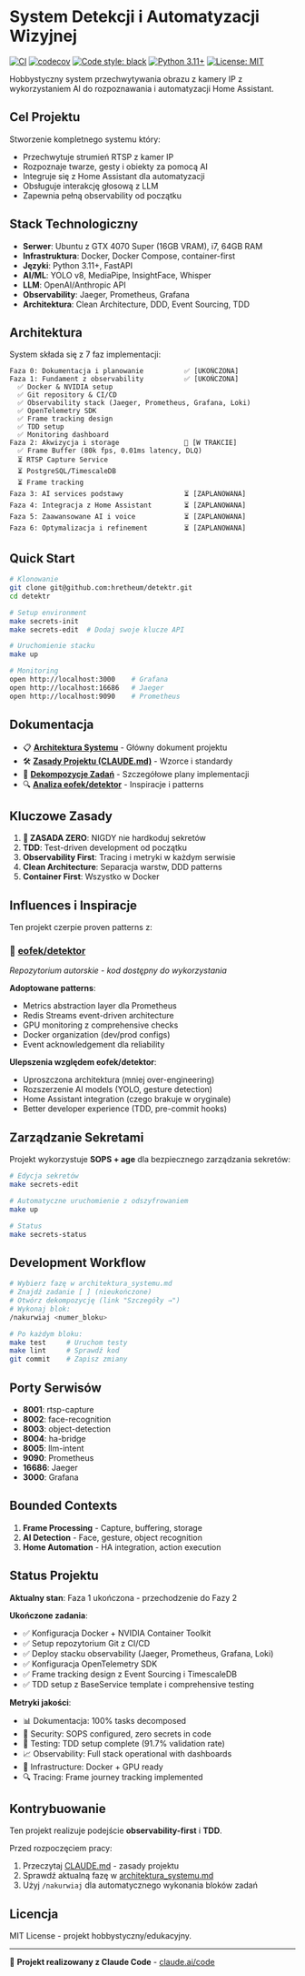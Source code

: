 # System Detekcji i Automatyzacji Wizyjnej

[![CI](https://github.com/hretheum/detektr/actions/workflows/ci.yml/badge.svg)](https://github.com/hretheum/detektr/actions/workflows/ci.yml)
[![codecov](https://codecov.io/gh/hretheum/detektr/branch/main/graph/badge.svg)](https://codecov.io/gh/hretheum/detektr)
[![Code style: black](https://img.shields.io/badge/code%20style-black-000000.svg)](https://github.com/psf/black)
[![Python 3.11+](https://img.shields.io/badge/python-3.11+-blue.svg)](https://www.python.org/downloads/)
[![License: MIT](https://img.shields.io/badge/License-MIT-yellow.svg)](https://opensource.org/licenses/MIT)

Hobbystyczny system przechwytywania obrazu z kamery IP z wykorzystaniem AI do rozpoznawania i automatyzacji Home Assistant.

## Cel Projektu

Stworzenie kompletnego systemu który:

- Przechwytuje strumień RTSP z kamer IP
- Rozpoznaje twarze, gesty i obiekty za pomocą AI
- Integruje się z Home Assistant dla automatyzacji
- Obsługuje interakcję głosową z LLM
- Zapewnia pełną observability od początku

## Stack Technologiczny

- **Serwer**: Ubuntu z GTX 4070 Super (16GB VRAM), i7, 64GB RAM
- **Infrastruktura**: Docker, Docker Compose, container-first
- **Języki**: Python 3.11+, FastAPI
- **AI/ML**: YOLO v8, MediaPipe, InsightFace, Whisper
- **LLM**: OpenAI/Anthropic API
- **Observability**: Jaeger, Prometheus, Grafana
- **Architektura**: Clean Architecture, DDD, Event Sourcing, TDD

## Architektura

System składa się z 7 faz implementacji:

```
Faza 0: Dokumentacja i planowanie          ✅ [UKOŃCZONA]
Faza 1: Fundament z observability          ✅ [UKOŃCZONA]
  ✅ Docker & NVIDIA setup
  ✅ Git repository & CI/CD
  ✅ Observability stack (Jaeger, Prometheus, Grafana, Loki)
  ✅ OpenTelemetry SDK
  ✅ Frame tracking design
  ✅ TDD setup
  ✅ Monitoring dashboard
Faza 2: Akwizycja i storage                🚧 [W TRAKCIE]
  ✅ Frame Buffer (80k fps, 0.01ms latency, DLQ)
  ⏳ RTSP Capture Service
  ⏳ PostgreSQL/TimescaleDB
  ⏳ Frame tracking
Faza 3: AI services podstawy               ⏳ [ZAPLANOWANA]
Faza 4: Integracja z Home Assistant        ⏳ [ZAPLANOWANA]
Faza 5: Zaawansowane AI i voice            ⏳ [ZAPLANOWANA]
Faza 6: Optymalizacja i refinement         ⏳ [ZAPLANOWANA]
```

## Quick Start

```bash
# Klonowanie
git clone git@github.com:hretheum/detektr.git
cd detektr

# Setup environment
make secrets-init
make secrets-edit  # Dodaj swoje klucze API

# Uruchomienie stacku
make up

# Monitoring
open http://localhost:3000    # Grafana
open http://localhost:16686   # Jaeger
open http://localhost:9090    # Prometheus
```

## Dokumentacja

- 📋 **[Architektura Systemu](./architektura_systemu.md)** - Główny dokument projektu
- 🛠️ **[Zasady Projektu (CLAUDE.md)](./CLAUDE.md)** - Wzorce i standardy
- 📁 **[Dekompozycje Zadań](./docs/)** - Szczegółowe plany implementacji
- 🔍 **[Analiza eofek/detektor](./docs/analysis/eofek-detektor-analysis.md)** - Inspiracje i patterns

## Kluczowe Zasady

1. **🚨 ZASADA ZERO**: NIGDY nie hardkoduj sekretów
2. **TDD**: Test-driven development od początku
3. **Observability First**: Tracing i metryki w każdym serwisie
4. **Clean Architecture**: Separacja warstw, DDD patterns
5. **Container First**: Wszystko w Docker

## Influences i Inspiracje

Ten projekt czerpie proven patterns z:

### 🎯 [eofek/detektor](https://github.com/eofek/detektor)

*Repozytorium autorskie - kod dostępny do wykorzystania*

**Adoptowane patterns**:

- Metrics abstraction layer dla Prometheus
- Redis Streams event-driven architecture
- GPU monitoring z comprehensive checks
- Docker organization (dev/prod configs)
- Event acknowledgement dla reliability

**Ulepszenia względem eofek/detektor**:

- Uproszczona architektura (mniej over-engineering)
- Rozszerzenie AI models (YOLO, gesture detection)
- Home Assistant integration (czego brakuje w oryginale)
- Better developer experience (TDD, pre-commit hooks)

## Zarządzanie Sekretami

Projekt wykorzystuje **SOPS + age** dla bezpiecznego zarządzania sekretów:

```bash
# Edycja sekretów
make secrets-edit

# Automatyczne uruchomienie z odszyfrowaniem
make up

# Status
make secrets-status
```

## Development Workflow

```bash
# Wybierz fazę w architektura_systemu.md
# Znajdź zadanie [ ] (nieukończone)
# Otwórz dekompozycję (link "Szczegóły →")
# Wykonaj blok:
/nakurwiaj <numer_bloku>

# Po każdym bloku:
make test     # Uruchom testy
make lint     # Sprawdź kod
git commit    # Zapisz zmiany
```

## Porty Serwisów

- **8001**: rtsp-capture
- **8002**: face-recognition
- **8003**: object-detection
- **8004**: ha-bridge
- **8005**: llm-intent
- **9090**: Prometheus
- **16686**: Jaeger
- **3000**: Grafana

## Bounded Contexts

1. **Frame Processing** - Capture, buffering, storage
2. **AI Detection** - Face, gesture, object recognition
3. **Home Automation** - HA integration, action execution

## Status Projektu

**Aktualny stan**: Faza 1 ukończona - przechodzenie do Fazy 2

**Ukończone zadania**:
- ✅ Konfiguracja Docker + NVIDIA Container Toolkit
- ✅ Setup repozytorium Git z CI/CD
- ✅ Deploy stacku observability (Jaeger, Prometheus, Grafana, Loki)
- ✅ Konfiguracja OpenTelemetry SDK
- ✅ Frame tracking design z Event Sourcing i TimescaleDB
- ✅ TDD setup z BaseService template i comprehensive testing

**Metryki jakości**:
- 📊 Dokumentacja: 100% tasks decomposed
- 🔐 Security: SOPS configured, zero secrets in code
- 🧪 Testing: TDD setup complete (91.7% validation rate)
- 📈 Observability: Full stack operational with dashboards
- 🐳 Infrastructure: Docker + GPU ready
- 🔍 Tracing: Frame journey tracking implemented

## Kontrybuowanie

Ten projekt realizuje podejście **observability-first** i **TDD**.

Przed rozpoczęciem pracy:

1. Przeczytaj [CLAUDE.md](./CLAUDE.md) - zasady projektu
2. Sprawdź aktualną fazę w [architektura_systemu.md](./architektura_systemu.md)
3. Użyj `/nakurwiaj` dla automatycznego wykonania bloków zadań

## Licencja

MIT License - projekt hobbystyczny/edukacyjny.

---

🤖 **Projekt realizowany z Claude Code** - [claude.ai/code](https://claude.ai/code)
